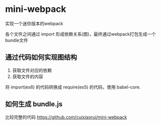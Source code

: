 # mini-webpack
实现一个迷你版本的webpack

各个文件之间通过 import 形成依赖关系(图)，最终通过webpack打包生成一个bundle文件

## 通过代码如何实现图结构 ##
1. 获取文件对应的依赖
2. 获取文件的内容

将 import(es6) 的代码转换成 require(es5) 的代码，使用 babel-core.

## 如何生成 bundle.js ##


比较完整的代码
https://github.com/cuixiaorui/mini-webpack























